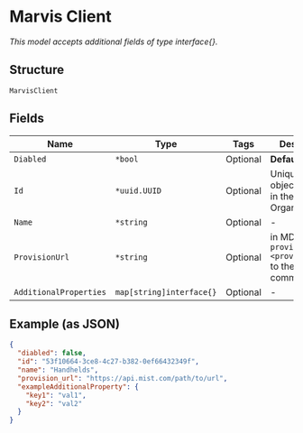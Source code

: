 
# Marvis Client

*This model accepts additional fields of type interface{}.*

## Structure

`MarvisClient`

## Fields

| Name | Type | Tags | Description |
|  --- | --- | --- | --- |
| `Diabled` | `*bool` | Optional | **Default**: `false` |
| `Id` | `*uuid.UUID` | Optional | Unique ID of the object instance in the Mist Organnization |
| `Name` | `*string` | Optional | - |
| `ProvisionUrl` | `*string` | Optional | in MDM, add `--provision_url <provision_url>` to the instlal command |
| `AdditionalProperties` | `map[string]interface{}` | Optional | - |

## Example (as JSON)

```json
{
  "diabled": false,
  "id": "53f10664-3ce8-4c27-b382-0ef66432349f",
  "name": "Handhelds",
  "provision_url": "https://api.mist.com/path/to/url",
  "exampleAdditionalProperty": {
    "key1": "val1",
    "key2": "val2"
  }
}
```

